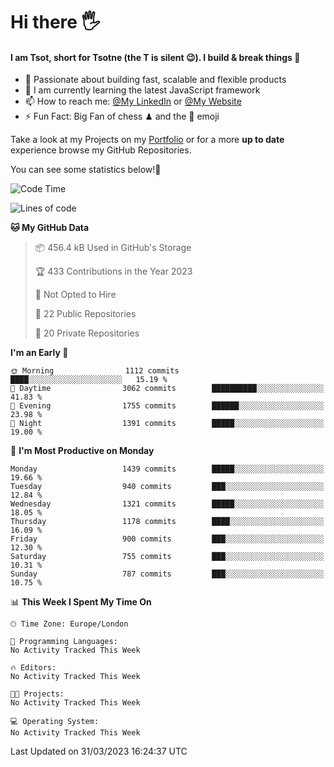 # Hi there :raised_hand_with_fingers_splayed:
#### I am Tsot, short for Tsotne (the T is silent :wink:). I build & break things :space_invader:
- :telescope: Passionate about building fast, scalable and flexible products
- :seedling: I am currently learning the latest JavaScript framework 
- :mailbox: How to reach me: [@My LinkedIn](https://www.linkedin.com/in/tsotne-gvadzabia/) or [@My Website](https://tsotne.co.uk/contact)
- :zap: Fun Fact: Big Fan of chess ♟ and the 👾 emoji

Take a look at my Projects on my [Portfolio](https://tsotne.co.uk/) or for a more **up to date** experience browse my GitHub Repositories.

You can see some statistics below!:space_invader:
<!--START_SECTION:waka-->
![Code Time](http://img.shields.io/badge/Code%20Time-761%20hrs%202%20mins-blue)

![Lines of code](https://img.shields.io/badge/From%20Hello%20World%20I%27ve%20Written-4.4%20million%20lines%20of%20code-blue)

**🐱 My GitHub Data** 

> 📦 456.4 kB Used in GitHub's Storage 
 > 
> 🏆 433 Contributions in the Year 2023
 > 
> 🚫 Not Opted to Hire
 > 
> 📜 22 Public Repositories 
 > 
> 🔑 20 Private Repositories 
 > 
**I'm an Early 🐤** 

```text
🌞 Morning                1112 commits        ████░░░░░░░░░░░░░░░░░░░░░   15.19 % 
🌆 Daytime                3062 commits        ██████████░░░░░░░░░░░░░░░   41.83 % 
🌃 Evening                1755 commits        ██████░░░░░░░░░░░░░░░░░░░   23.98 % 
🌙 Night                  1391 commits        █████░░░░░░░░░░░░░░░░░░░░   19.00 % 
```
📅 **I'm Most Productive on Monday** 

```text
Monday                   1439 commits        █████░░░░░░░░░░░░░░░░░░░░   19.66 % 
Tuesday                  940 commits         ███░░░░░░░░░░░░░░░░░░░░░░   12.84 % 
Wednesday                1321 commits        █████░░░░░░░░░░░░░░░░░░░░   18.05 % 
Thursday                 1178 commits        ████░░░░░░░░░░░░░░░░░░░░░   16.09 % 
Friday                   900 commits         ███░░░░░░░░░░░░░░░░░░░░░░   12.30 % 
Saturday                 755 commits         ███░░░░░░░░░░░░░░░░░░░░░░   10.31 % 
Sunday                   787 commits         ███░░░░░░░░░░░░░░░░░░░░░░   10.75 % 
```


📊 **This Week I Spent My Time On** 

```text
🕑︎ Time Zone: Europe/London

💬 Programming Languages: 
No Activity Tracked This Week

🔥 Editors: 
No Activity Tracked This Week

🐱‍💻 Projects: 
No Activity Tracked This Week

💻 Operating System: 
No Activity Tracked This Week
```


 Last Updated on 31/03/2023 16:24:37 UTC
<!--END_SECTION:waka-->
